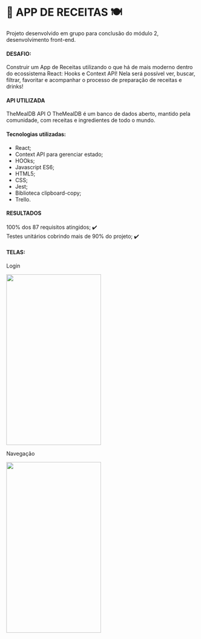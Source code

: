 # :rocket: APP DE RECEITAS :plate_with_cutlery:


Projeto desenvolvido em grupo para conclusão do módulo 2, desenvolvimento front-end.

#### DESAFIO:

Construir um App de Receitas utilizando o que há de mais moderno dentro do ecossistema React: Hooks e Context API!
Nela será possível ver, buscar, filtrar, favoritar e acompanhar o processo de preparação de receitas e drinks!

#### API UTILIZADA 
TheMealDB API
O TheMealDB é um banco de dados aberto, mantido pela comunidade, com receitas e ingredientes de todo o mundo.


#### Tecnologias utilizadas: 
* React;
* Context API para gerenciar estado;
* HOOks;
* Javascript ES6;
* HTML5;
* CSS;
* Jest;
* Biblioteca clipboard-copy;
* Trello.

#### RESULTADOS
100% dos 87 requisitos atingidos; :heavy_check_mark: <br>
Testes  unitários cobrindo mais de 90% do projeto; :heavy_check_mark:

#### TELAS:

<p float="left">

Login         

<img src="https://user-images.githubusercontent.com/21336683/114956285-ec9afb80-9e34-11eb-9773-2e3832e74fd1.gif" width="250" height="450"/>

Navegação

<img src="https://user-images.githubusercontent.com/21336683/114956285-ec9afb80-9e34-11eb-9773-2e3832e74fd1.gif" width="250" height="450"/>

</p>
